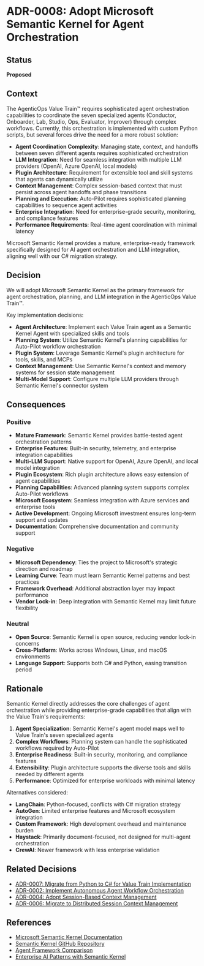 # ADR-0008: Adopt Microsoft Semantic Kernel for Agent Orchestration

## Status
**Proposed**

## Context
The AgenticOps Value Train™ requires sophisticated agent orchestration capabilities to coordinate the seven specialized agents (Conductor, Onboarder, Lab, Studio, Ops, Evaluator, Improver) through complex workflows. Currently, this orchestration is implemented with custom Python scripts, but several forces drive the need for a more robust solution:

- **Agent Coordination Complexity**: Managing state, context, and handoffs between seven different agents requires sophisticated orchestration
- **LLM Integration**: Need for seamless integration with multiple LLM providers (OpenAI, Azure OpenAI, local models)
- **Plugin Architecture**: Requirement for extensible tool and skill systems that agents can dynamically utilize
- **Context Management**: Complex session-based context that must persist across agent handoffs and phase transitions
- **Planning and Execution**: Auto-Pilot requires sophisticated planning capabilities to sequence agent activities
- **Enterprise Integration**: Need for enterprise-grade security, monitoring, and compliance features
- **Performance Requirements**: Real-time agent coordination with minimal latency

Microsoft Semantic Kernel provides a mature, enterprise-ready framework specifically designed for AI agent orchestration and LLM integration, aligning well with our C# migration strategy.

## Decision
We will adopt Microsoft Semantic Kernel as the primary framework for agent orchestration, planning, and LLM integration in the AgenticOps Value Train™.

Key implementation decisions:
- **Agent Architecture**: Implement each Value Train agent as a Semantic Kernel Agent with specialized skills and tools
- **Planning System**: Utilize Semantic Kernel's planning capabilities for Auto-Pilot workflow orchestration
- **Plugin System**: Leverage Semantic Kernel's plugin architecture for tools, skills, and MCPs
- **Context Management**: Use Semantic Kernel's context and memory systems for session state management
- **Multi-Model Support**: Configure multiple LLM providers through Semantic Kernel's connector system

## Consequences

### Positive
- **Mature Framework**: Semantic Kernel provides battle-tested agent orchestration patterns
- **Enterprise Features**: Built-in security, telemetry, and enterprise integration capabilities
- **Multi-LLM Support**: Native support for OpenAI, Azure OpenAI, and local model integration
- **Plugin Ecosystem**: Rich plugin architecture allows easy extension of agent capabilities
- **Planning Capabilities**: Advanced planning system supports complex Auto-Pilot workflows
- **Microsoft Ecosystem**: Seamless integration with Azure services and enterprise tools
- **Active Development**: Ongoing Microsoft investment ensures long-term support and updates
- **Documentation**: Comprehensive documentation and community support

### Negative
- **Microsoft Dependency**: Ties the project to Microsoft's strategic direction and roadmap
- **Learning Curve**: Team must learn Semantic Kernel patterns and best practices
- **Framework Overhead**: Additional abstraction layer may impact performance
- **Vendor Lock-in**: Deep integration with Semantic Kernel may limit future flexibility

### Neutral
- **Open Source**: Semantic Kernel is open source, reducing vendor lock-in concerns
- **Cross-Platform**: Works across Windows, Linux, and macOS environments
- **Language Support**: Supports both C# and Python, easing transition period

## Rationale
Semantic Kernel directly addresses the core challenges of agent orchestration while providing enterprise-grade capabilities that align with the Value Train's requirements:

1. **Agent Specialization**: Semantic Kernel's agent model maps well to Value Train's seven specialized agents
2. **Complex Workflows**: Planning system can handle the sophisticated workflows required by Auto-Pilot
3. **Enterprise Readiness**: Built-in security, monitoring, and compliance features
4. **Extensibility**: Plugin architecture supports the diverse tools and skills needed by different agents
5. **Performance**: Optimized for enterprise workloads with minimal latency

Alternatives considered:
- **LangChain**: Python-focused, conflicts with C# migration strategy
- **AutoGen**: Limited enterprise features and Microsoft ecosystem integration
- **Custom Framework**: High development overhead and maintenance burden
- **Haystack**: Primarily document-focused, not designed for multi-agent orchestration
- **CrewAI**: Newer framework with less enterprise validation

## Related Decisions
- [ADR-0007: Migrate from Python to C# for Value Train Implementation](adr-0007-migrate-from-python-to-csharp.md)
- [ADR-0002: Implement Autonomous Agent Workflow Orchestration](adr-0002-implement-autonomous-agent-orchestration.md)
- [ADR-0004: Adopt Session-Based Context Management](adr-0004-adopt-session-based-context-management.md)
- [ADR-0006: Migrate to Distributed Session Context Management](adr-0006-migrate-to-distributed-session-contexts.md)

## References
- [Microsoft Semantic Kernel Documentation](https://learn.microsoft.com/en-us/semantic-kernel/)
- [Semantic Kernel GitHub Repository](https://github.com/microsoft/semantic-kernel)
- [Agent Framework Comparison](https://techcommunity.microsoft.com/t5/ai-machine-learning-blog/choosing-the-right-ai-agent-framework/ba-p/4006496)
- [Enterprise AI Patterns with Semantic Kernel](https://learn.microsoft.com/en-us/semantic-kernel/concepts/enterprise-readiness)